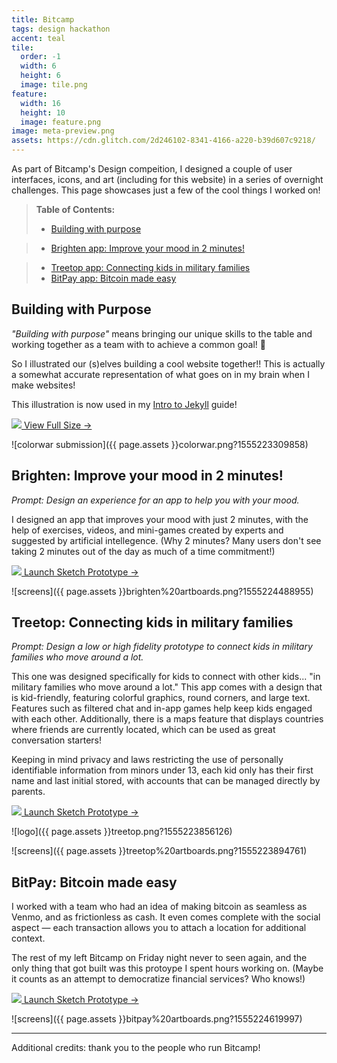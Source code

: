 ```yaml
---
title: Bitcamp
tags: design hackathon
accent: teal
tile:
  order: -1
  width: 6
  height: 6
  image: tile.png
feature:
  width: 16
  height: 10
  image: feature.png
image: meta-preview.png
assets: https://cdn.glitch.com/2d246102-8341-4166-a220-b39d607c9218/
---
```


As part of Bitcamp's Design compeition, I designed a couple of user interfaces, icons, and art (including for this website) in a series of overnight challenges. This page showcases just a few of the cool things I worked on!

> **Table of Contents:**
> 
> - [Building with purpose](#building-with-purpose)
<!-- > - [Soothing FLAME RED lava lamp](#soothing-flame-red-lava-lamp) -->
<!-- > - [Bitstrict fresh & organic taco sauces](#bitstrict-fresh--organic-taco-sauces) -->
> - [Brighten app: Improve your mood in 2 minutes!](#brighten-improve-your-mood-in-2-minutes)
<!-- > - [Bitchella concert (feat. lots of hype artists)](#bitchella-concert-feat-lots-of-hype-artists) -->
> - [Treetop app: Connecting kids in military families](#treetop-connecting-kids-in-military-families)
> - [BitPay app: Bitcoin made easy](#bitpay-app-bitcoin-made-easy)
<!-- > - [Various mentorship](#various-mentorship)  -->

## Building with Purpose

_"Building with purpose"_ means bringing our unique skills to the table and working together as a team with to achieve a common goal! 🙌

So I illustrated our (s)elves building a cool website together!! This is actually a somewhat accurate representation of what goes on in my brain when I make websites!

This illustration is now used in my [Intro to Jekyll](/jekyll-starter) guide!

<a href="{{ page.assets }}colorwar.png?1555223309858" target="_blank" rel="noreferrer" class="button uno"><img src="https://icon.now.sh/insert_photo" /> View Full Size →</a>

![colorwar submission]({{ page.assets }}colorwar.png?1555223309858)

<!-- ## Soothing FLAME RED lava lamp

_Promopt: Design something soothing using FLAME RED as one of the colors (#FF3F46)._

Red and soothing? I was thinking of something along the lines of a cough drop, lava lamp, or even the interior of [an Virgin America airplane](https://www.google.com/search?tbm=isch&source=hp&q=virgin+america+interior&oq=virgin+america+interior)! I ultimately went with the lava lamp idea.

![lava lamp]({{ page.assets }}lava%20lamp.png?1555224155862)

## Bitstrict fresh & organic taco sauces

_Prompt: Use bitcamp pixels as part of a luxury product packaging campaign. Alternatively: Design a Bitcamp branded food._

Introducting Bitstrict Taco: a bunch of fresh & organic sauces sold exclusively at Hole Foods. You know it's good because the packaging says the company is as old as the United States!

![tacos]({{ page.assets }}bitstrict taco.png?1555224895350)

Here are potential applications for ads, and how the bitcamp pixels are placed in relation to the hotness of the sauce. Basically, for each step the sauce gets hotter, an additional row of pixels is shown.

![ads]({{ page.assets }}bitstrict ads.png?1555224895201)
![screens]({{ page.assets }}bitstrict artboards.png?1555224895283)
 -->
## Brighten: Improve your mood in 2 minutes!

_Prompt: Design an experience for an app to help you with your mood._

I designed an app that improves your mood with just 2 minutes, with the help of exercises, videos, and mini-games created by experts and suggested by artificial intellegence. (Why 2 minutes? Many users don't see taking 2 minutes out of the day as much of a time commitment!)

<a href="https://sketch.cloud/s/49qJo/9PQRRAP/play" target="_blank" rel="noreferrer" class="button uno"><img src="https://icon.now.sh/phone_iphone" /> Launch Sketch Prototype →</a>

![screens]({{ page.assets }}brighten%20artboards.png?1555224488955)

<!-- ## Bitchella concert (feat. lots of hype artists)

_Prompt: Design something hype only using a shade of pale blue._

There's nothing that says I can't use a transparent color! So using only white and overlays of #004980 at 25% alpha, I made a **HYPE** concert poster featuring **all of your favourite artists** from the Billboard Top 40 lists!

![concert poster]({{ page.assets }}concert.png?1555223939824)
 -->
## Treetop: Connecting kids in military families

_Prompt: Design a low or high fidelity prototype to connect kids in military families who move around a lot._

This one was designed specifically for kids to connect with other kids... "in military families who move around a lot." This app comes with a design that is kid-friendly, featuring colorful graphics, round corners, and large text. Features such as filtered chat and in-app games help keep kids engaged with each other. Additionally, there is a maps feature that displays countries where friends are currently located, which can be used as great conversation starters!

Keeping in mind privacy and laws restricting the use of personally identifiable information from minors under 13, each kid only has their first name and last initial stored, with accounts that can be managed directly by parents.

<a href="https://sketch.cloud/s/49qJo/oY2110Y/play" target="_blank" rel="noreferrer" class="button uno"><img src="https://icon.now.sh/phone_iphone" /> Launch Sketch Prototype →</a>

![logo]({{ page.assets }}treetop.png?1555223856126)

![screens]({{ page.assets }}treetop%20artboards.png?1555223894761)

## BitPay: Bitcoin made easy

I worked with a team who had an idea of making bitcoin as seamless as Venmo, and as frictionless as cash. It even comes complete with the social aspect — each transaction allows you to attach a location for additional context.

The rest of my left Bitcamp on Friday night never to seen again, and the only thing that got built was this protoype I spent hours working on. (Maybe it counts as an attempt to democratize financial services? Who knows!)

<a href="https://sketch.cloud/s/49qJo/QbYjjv8/play" target="_blank" rel="noreferrer" class="button uno"><img src="https://icon.now.sh/phone_iphone" /> Launch Sketch Prototype →</a>

![screens]({{ page.assets }}bitpay%20artboards.png?1555224619997)

<!-- ## Various mentorship

I also helped even more along the way. Here are some of them below:

I helped a team trying to do Twitter search for social issues brainstorm a basic user interface.

![photo]({{ page.assets }}ui brainstorm.png?1555226383748)

I also worked on another team with adding color and typography to their mental health app.

![photo]({{ page.assets }}color improvements.png?1555226383470)

Someone needed help with prettying up their command line application project, so I showed them the wonders of ASCII art!

![photo]({{ page.assets }}ascii art.png?1555226383529)

A team needed last minute logo help, so I provided feedback that ultimated resulted in something like this (later renamed to PocDoc!)

![photo]({{ page.assets }}pockdoc%20logo.png?1555226383672)

Bonus pic: here's my setup for the weekend. Yes, I did carry a monitor all the way from Philly.

![photo]({{ page.assets }}bonus%3A my setup.png?1555226383938)
 -->
---

Additional credits: thank you to the people who run Bitcamp!
